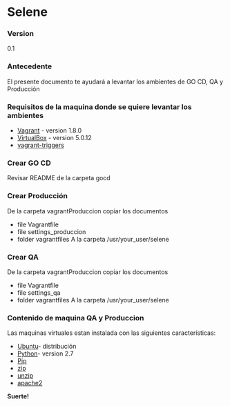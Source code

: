 # Selene

### Version
0.1

### Antecedente
El presente documento te ayudará a levantar los ambientes de GO CD, QA y Producción

### Requisitos de la maquina donde se quiere levantar los ambientes
* [Vagrant] - version 1.8.0
* [VirtualBox] - version 5.0.12
* [vagrant-triggers]

### Crear GO CD 
Revisar README de la carpeta gocd
### Crear Producción
De la carpeta vagrantProduccion copiar los documentos 
* file Vagrantfile
* file settings_produccion
* folder vagrantfiles
A la carpeta /usr/your_user/selene

### Crear QA
De la carpeta vagrantProduccion copiar los documentos 
* file Vagrantfile
* file settings_qa
* folder vagrantfiles
A la carpeta /usr/your_user/selene

### Contenido de maquina QA y Produccion

Las maquinas virtuales estan instalada con las siguientes características:

* [Ubuntu]- distribución 
* [Python]- version 2.7
* [Pip]
* [zip]
* [unzip]
* [apache2]




**Suerte!**

[//]: # (These are reference links used in the body of this note and get stripped out when the markdown processor does its job. There is no need to format nicely because it shouldn't be seen. Thanks SO - http://stackoverflow.com/questions/4823468/store-comments-in-markdown-syntax)

  [Ubuntu]: <http://www.ubuntu.com/>
   [Java]: <http://openjdk.java.net/install/>
   [Python]: <https://www.python.org/>
   [Pip]: <https://pypi.python.org/pypi/pip> 
   [Go server]:<https://www.go.cd/>
   [Go agent]:<https://www.go.cd/>
   [Vagrant]:<https://www.vagrantup.com/>
   [VirtualBox]:<https://www.virtualbox.org/>
   [git]:<https://git-scm.com/> 
   [zip]:<http://packages.ubuntu.com/precise/zip> 
   [unzip]:<http://packages.ubuntu.com/precise/unzip> 
   [apache2]:<https://help.ubuntu.com/lts/serverguide/httpd.html> 
   [vagrant-triggers]: <https://github.com/emyl/vagrant-triggers>



